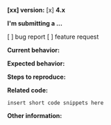 <!-- Before submitting an issue, please consult our docs and API reference -->

<!-- Please make sure you are posting an issue pertaining to the [xxx]. -->

<!-- Please do not submit support requests or "How to" questions here. -->

<!-- ISSUES MISSING IMPORTANT INFORMATION MAY BE CLOSED WITHOUT INVESTIGATION. -->

**[xx] version:**
[x] **4.x**

**I'm submitting a ...** 
<!--  (check one with "x") -->
[ ] bug report
[ ] feature request

**Current behavior:**
<!-- Describe how the bug manifests. -->

**Expected behavior:**
<!-- Describe what the behavior would be without the bug. -->

**Steps to reproduce:**
<!--  Please explain the steps required to duplicate the issue, especially if you are able to provide a sample application. -->

**Related code:**

```
insert short code snippets here
```

**Other information:**
<!-- List any other information that is relevant to your issue. Stack traces, related issues, suggestions on how to fix, Stack Overflow links, forum links, etc. -->
